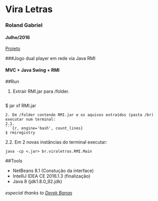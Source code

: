 # Vira Letras
### Roland Gabriel
#### Julho/2016
[Projeto](https://github.com/rolandgnm/ppd/blob/master/RMI/Projeto-Fase2-RMI.pdf)

###Jogo dual player em rede via Java RMI
#### MVC + Java Swing + RMI

##Run
1. Extrair RMI.jar para /folder.
    ```{r, engine='bash', count_lines} 
  $ jar xf RMI.jar
  ```
2. Em /folder contendo RMI.jar e os aquivos extraídos (pasta /br) executar num terminal:
  2.1. 
  ```{r, engine='bash', count_lines} 
  $ rmiregistry
  ```
  2.2. Em 2 novas instâncias do terminal executar:
  ```{r, engine='bash', count_lines}
  java -cp <.jar> br.viraletras.RMI.Main 
  ```

##Tools
* NetBeans 8.1 (Constução da interface) 
* IntelliJ IDEA CE 2016.1.3 (finalização) 
* Java 8 (jdk1.8.0_92.jdk)

###### especial thanks to [Derek Banas](http://www.newthinktank.com/2013/02/mvc-java-tutorial/)



